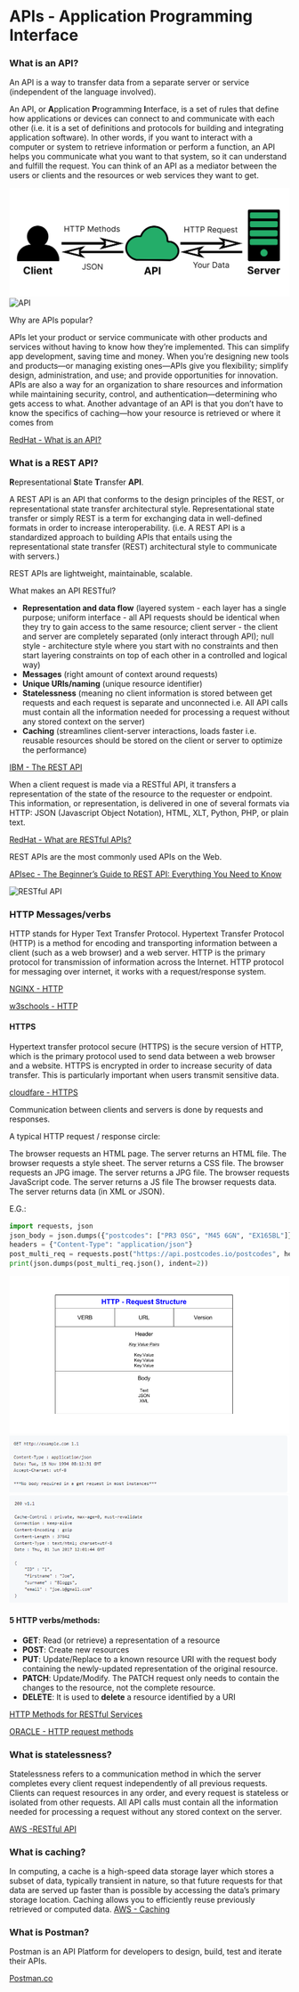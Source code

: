 # APIs - Application Programming Interface

### What is an API?

An API is a way to transfer data from a separate server or service (independent of the language involved).

An API, or **A**pplication **P**rogramming **I**nterface, is a set of rules that define how applications or devices can connect to and communicate with each other (i.e. it is a set of definitions and protocols for building and integrating application software).
In other words, if you want to interact with a computer or system to retrieve information or perform a function, an API helps you communicate what you want to that system, so it can understand and fulfill the request. You can think of an API as a mediator between the users or clients and the resources or web services they want to get.

![API communication](API.png)
![API](https://www.redhat.com/rhdc/managed-files/API-page-graphic.png)

Why are APIs popular?

APIs let your product or service communicate with other products and services without having to know how they’re implemented. This can simplify app development, saving time and money. When you’re designing new tools and products—or managing existing ones—APIs give you flexibility; simplify design, administration, and use; and provide opportunities for innovation. APIs are also a way for an organization to share resources and information while maintaining security, control, and authentication—determining who gets access to what. Another advantage of an API is that you don’t have to know the specifics of caching—how your resource is retrieved or where it comes from

[RedHat - What is an API?](https://www.redhat.com/en/topics/api/what-are-application-programming-interfaces)

### What is a REST API?

**R**epresentational **S**tate **T**ransfer **API**.

A REST API is an API that conforms to the design principles of the REST, or representational state transfer architectural style. Representational state transfer or simply REST is a term for exchanging data in well-defined formats in order to increase interoperability. (i.e. A REST API is a standardized approach to building APIs that entails using the representational state transfer (REST) architectural style to communicate with servers.)

REST APIs are lightweight, maintainable, scalable.

What makes an API RESTful?

- **Representation and data flow** (layered system - each layer has a single purpose; uniform interface - all API requests should be identical when they try to gain access to the same resource; client server - the client and server are completely separated (only interact through API); null style - architecture style where you start with no constraints and then start layering constraints on top of each other in a controlled and logical way)
- **Messages** (right amount of context around requests)
- **Unique URIs/naming** (unique resource identifier)
- **Statelessness** (meaning no client information is stored between get requests and each request is separate and unconnected i.e. All API calls must contain all the information needed for processing a request without any stored context on the server)
- **Caching** (streamlines client-server interactions, loads faster i.e. reusable resources should be stored on the client or server to optimize the performance)

[IBM - The REST API](https://www.ibm.com/docs/en/odm/8.8.1?topic=resources-rest-api)

When a client request is made via a RESTful API, it transfers a representation of the state of the resource to the requester or endpoint. This information, or representation, is delivered in one of several formats via HTTP: JSON (Javascript Object Notation), HTML, XLT, Python, PHP, or plain text.

[RedHat - What are RESTful APIs?](https://www.redhat.com/en/topics/api/what-is-a-rest-api)

REST APIs are the most commonly used APIs on the Web.

[APIsec - The Beginner’s Guide to REST API: Everything You Need to Know](https://www.apisec.ai/blog/rest-api-and-its-significance-to-web-service-providers)

![RESTful API](https://uploads-ssl.webflow.com/623a17f293c65d02ed7b88bd/6252ab051e670d13f9599d59_REST-API-Image_c0dd9870585de555571305f8b182d4828de0c889.png)

### HTTP Messages/verbs

HTTP stands for Hyper Text Transfer Protocol.
Hypertext Transfer Protocol (HTTP) is a method for encoding and transporting information between a client (such as a web browser) and a web server. HTTP is the primary protocol for transmission of information across the Internet.
HTTP protocol for messaging over internet, it works with a request/response system.

[NGINX - HTTP](https://www.nginx.com/resources/glossary/http/#:~:text=Hypertext%20Transfer%20Protocol%20(HTTP)%20is,of%20information%20across%20the%20Internet.)

[w3schools - HTTP](https://www.w3schools.com/whatis/whatis_http.asp)

#### HTTPS

Hypertext transfer protocol secure (HTTPS) is the secure version of HTTP, which is the primary protocol used to send data between a web browser and a website. HTTPS is encrypted in order to increase security of data transfer. This is particularly important when users transmit sensitive data.

[cloudfare - HTTPS](https://www.cloudflare.com/learning/ssl/what-is-https/)

Communication between clients and servers is done by requests and responses.

A typical HTTP request / response circle:

The browser requests an HTML page. The server returns an HTML file.
The browser requests a style sheet. The server returns a CSS file.
The browser requests an JPG image. The server returns a JPG file.
The browser requests JavaScript code. The server returns a JS file
The browser requests data. The server returns data (in XML or JSON).

E.G.:
```python
import requests, json
json_body = json.dumps({"postcodes": ["PR3 0SG", "M45 6GN", "EX165BL"]})
headers = {"Content-Type": "application/json"}
post_multi_req = requests.post("https://api.postcodes.io/postcodes", headers=headers, data=json_body)
print(json.dumps(post_multi_req.json(), indent=2))
```
![HTTP-request structure](http_request_structure.png)
![HTTP-request](request.png)
![HTTP-response](response.png)

#### 5 HTTP verbs/methods:

- **GET**: Read (or retrieve) a representation of a resource
- **POST**: Create new resources
- **PUT**: Update/Replace to a known resource URI with the request body containing the newly-updated representation of the original resource.
- **PATCH**: Update/Modify.  The PATCH request only needs to contain the changes to the resource, not the complete resource.
- **DELETE**:  It is used to **delete** a resource identified by a URI

[HTTP Methods for RESTful Services](https://www.restapitutorial.com/lessons/httpmethods.html#:~:text=The%20primary%20or%20most%2Dcommonly,but%20are%20utilized%20less%20frequently.)

[ORACLE - HTTP request methods](https://docs.oracle.com/en/cloud/saas/marketing/eloqua-develop/Developers/GettingStarted/APIRequests/HTTP-verbs.htm)

### What is statelessness?

Statelessness refers to a communication method in which the server completes every client request independently of all previous requests. Clients can request resources in any order, and every request is stateless or isolated from other requests.
All API calls must contain all the information needed for processing a request without any stored context on the server.

[AWS -RESTful API](https://aws.amazon.com/what-is/restful-api/#:~:text=Statelessness,or%20isolated%20from%20other%20requests.)

### What is caching?

In computing, a cache is a high-speed data storage layer which stores a subset of data, typically transient in nature, so that future requests for that data are served up faster than is possible by accessing the data’s primary storage location. Caching allows you to efficiently reuse previously retrieved or computed data.
[AWS - Caching](https://aws.amazon.com/caching/)

### What is Postman?

Postman is an API Platform for developers to design, build, test and iterate their APIs.

[Postman.co](https://web.postman.co/workspace/My-Workspace~111cc2b4-0207-4746-8daa-f7a3bb53a013/overview?workspaceOnboarding=show)